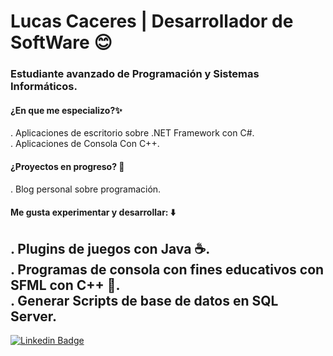 # Lucas Caceres | Desarrollador de SoftWare 😊
### Estudiante avanzado de Programación y Sistemas Informáticos.
#### ¿En que me especializo?✨

. Aplicaciones de escritorio sobre .NET Framework con C#.    
. Aplicaciones de Consola Con C++.

#### ¿Proyectos en progreso? 🚀

. Blog personal sobre programación.

#### Me gusta experimentar y desarrollar: ⬇️

. Plugins de juegos con Java ☕.    
. Programas de consola con fines educativos con SFML con C++ 🔵.   
. Generar Scripts de base de datos en SQL Server.
---
[![Linkedin Badge](https://img.shields.io/badge/-lucasCaceres-0e76a8?style=flat&labelColor=0e76a8&logo=linkedin&logoColor=white)](www.linkedin.com/in/lucas-caceres-898b35275)
